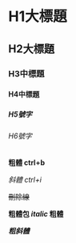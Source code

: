 # H1大標題
## H2大標題
### H3中標題
#### H4中標題
##### H5號字
###### H6號字

**粗體 ctrl+b**

_斜體 ctrl+i_

~~刪除線~~

**粗體包 _italic_ 粗體**

***粗斜體***
